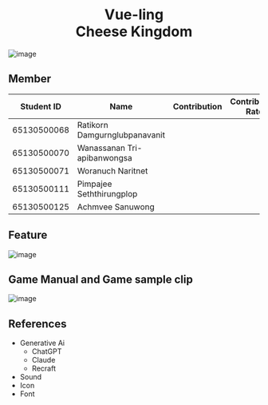 <h1 align='center'> Vue-ling <br> Cheese Kingdom</h1>

![image](https://github.com/user-attachments/assets/96f9a354-78d3-41a4-87c1-6e8e72872473)


## Member 
| Student ID | Name | Contribution | Contribution Rate |
| ---- | ---- | ---- | ---- |
| 65130500068 | Ratikorn   Damgurnglubpanavanit |
| 65130500070 | Wanassanan Tri-apibanwongsa |
| 65130500071 | Woranuch   Naritnet |
| 65130500111 | Pimpajee   Seththirungplop |
| 65130500125 | Achmvee    Sanuwong |

## Feature
![image](https://github.com/user-attachments/assets/666c4199-3fd1-4e3c-bf80-3472f9b82ed8)

## Game Manual and Game sample clip
![image](https://github.com/user-attachments/assets/98599469-e647-4731-8031-cf07f78b7dfb)

## References
- Generative Ai
  - ChatGPT
  - Claude
  - Recraft
- Sound
- Icon
- Font
